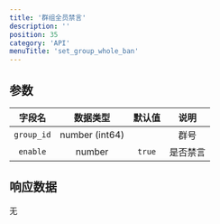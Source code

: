 ```yaml
---
title: '群组全员禁言'
description: ''
position: 35
category: 'API'
menuTitle: 'set_group_whole_ban'
---
```


## 参数

| 字段名 | 数据类型 | 默认值 | 说明 |
| :---: | :---: | :---: | :---: |
| `group_id` | number (int64) | | 群号 |
| `enable` | number | `true` | 是否禁言 |

## 响应数据

无
